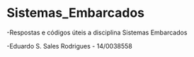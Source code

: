 # Sistemas_Embarcados

-Respostas e códigos úteis a disciplina Sistemas Embarcados

-Eduardo S. Sales Rodrigues - 14/0038558
